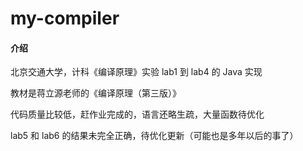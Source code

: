 # my-compiler

#### 介绍
北京交通大学，计科《编译原理》实验 lab1 到 lab4 的 Java 实现

教材是蒋立源老师的《编译原理（第三版）》

代码质量比较低，赶作业完成的，语言还略生疏，大量函数待优化

lab5 和 lab6 的结果未完全正确，待优化更新（可能也是多年以后的事了）
